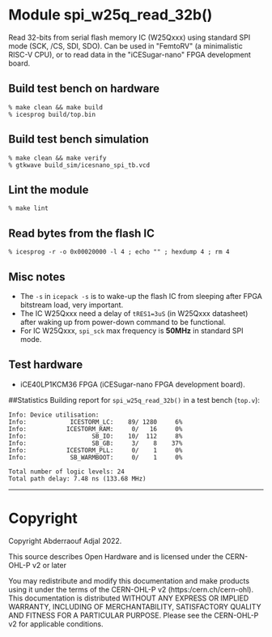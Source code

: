 # Module spi_w25q_read_32b()
Read 32-bits from serial flash memory IC (W25Qxxx) using standard SPI mode (SCK, /CS, SDI, SDO).
Can be used in "FemtoRV" (a minimalistic RISC-V CPU), or to read data in the "iCESugar-nano" FPGA development board.

## Build test bench on hardware
```
% make clean && make build
% icesprog build/top.bin
```

## Build test bench simulation
```
% make clean && make verify
% gtkwave build_sim/icesnano_spi_tb.vcd
```

## Lint the module
```
% make lint
```

## Read bytes from the flash IC
```
% icesprog -r -o 0x00020000 -l 4 ; echo "" ; hexdump 4 ; rm 4
```

## Misc notes

- The `-s` in `icepack -s` is to wake-up the flash IC from sleeping after FPGA bitstream load, very important.
- The IC W25Qxxx need a delay of `tRES1=3uS` (in W25Qxxx datasheet) after waking up from power-down command to be functional.
- For IC W25Qxxx, `spi_sck` max frequency is **50MHz** in standard SPI mode.

## Test hardware
- iCE40LP1KCM36 FPGA (iCESugar-nano FPGA development board).

##Statistics
Building report for `spi_w25q_read_32b()` in a test bench (`top.v`):

```
Info: Device utilisation:
Info: 	         ICESTORM_LC:    89/ 1280     6%
Info: 	        ICESTORM_RAM:     0/   16     0%
Info: 	               SB_IO:    10/  112     8%
Info: 	               SB_GB:     3/    8    37%
Info: 	        ICESTORM_PLL:     0/    1     0%
Info: 	         SB_WARMBOOT:     0/    1     0%

Total number of logic levels: 24
Total path delay: 7.48 ns (133.68 MHz)
```

---
# Copyright

Copyright Abderraouf Adjal 2022.

This source describes Open Hardware and is licensed under the CERN-OHL-P v2 or later

You may redistribute and modify this documentation and make products using it under the terms of the CERN-OHL-P v2 (https:/cern.ch/cern-ohl).
This documentation is distributed WITHOUT ANY EXPRESS OR IMPLIED WARRANTY, INCLUDING OF MERCHANTABILITY, SATISFACTORY QUALITY AND FITNESS FOR A PARTICULAR PURPOSE. Please see the CERN-OHL-P v2 for applicable conditions.

